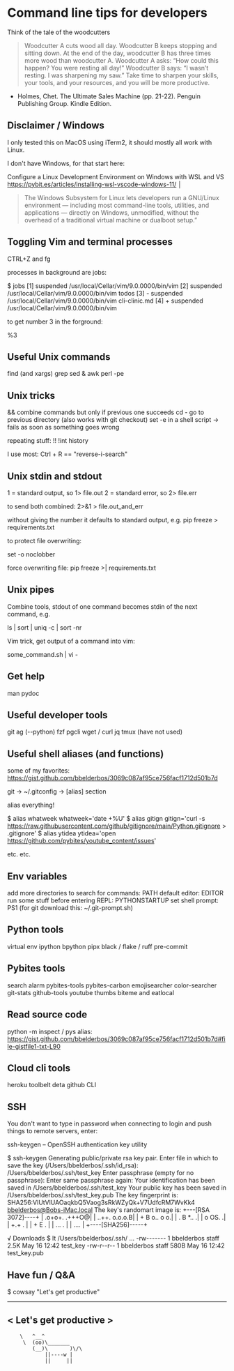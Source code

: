 # Command line tips for developers

Think of the tale of the woodcutters

> Woodcutter A cuts wood all day. Woodcutter B keeps stopping and sitting down. At the end of the day, woodcutter B has three times more wood than woodcutter A. Woodcutter A asks: “How could this happen? You were resting all day!” Woodcutter B says: “I wasn’t resting. I was sharpening my saw.” Take time to sharpen your skills, your tools, and your resources, and you will be more productive.

- Holmes, Chet. The Ultimate Sales Machine (pp. 21-22). Penguin Publishing Group. Kindle Edition.

## Disclaimer / Windows

I only tested this on MacOS using iTerm2, it should mostly all work with Linux.

I don't have Windows, for that start here:

Configure a Linux Development Environment on Windows with WSL and VS
https://pybit.es/articles/installing-wsl-vscode-windows-11/ │

> The Windows Subsystem for Linux lets developers run a GNU/Linux environment — including most command-line tools, utilities, and applications — directly on Windows, unmodified, without the overhead of a traditional virtual machine or dualboot setup.”

## Toggling Vim and terminal processes

CTRL+Z and fg

processes in background are jobs:

$ jobs
[1]    suspended  /usr/local/Cellar/vim/9.0.0000/bin/vim
[2]    suspended  /usr/local/Cellar/vim/9.0.0000/bin/vim todos
[3]  - suspended  /usr/local/Cellar/vim/9.0.0000/bin/vim cli-clinic.md
[4]  + suspended  /usr/local/Cellar/vim/9.0.0000/bin/vim

to get number 3 in the forground:

%3

## Useful Unix commands

find (and xargs)
grep
sed & awk
perl -pe

## Unix tricks

&& combine commands but only if previous one succeeds
cd - go to previous directory (also works with git checkout)
set -e in a shell script -> fails as soon as something goes wrong

repeating stuff:
!!
!int
history

I use most: Ctrl + R == "reverse-i-search"

## Unix stdin and stdout

1 = standard output, so 1> file.out
2 = standard error, so 2> file.err

to send both combined: 2>&1 > file.out_and_err

without giving the number it defaults to standard output, e.g.
pip freeze > requirements.txt

to protect file overwriting:

set -o noclobber

force overwriting file:
pip freeze >| requirements.txt

## Unix pipes

Combine tools, stdout of one command becomes stdin of the next command, e.g.

ls | sort | uniq -c | sort -nr

Vim trick, get output of a command into vim:

some_command.sh | vi -

## Get help

man
pydoc

## Useful developer tools

git
ag (--python)
fzf
pgcli
wget / curl
jq
tmux (have not used)

## Useful shell aliases (and functions)

some of my favorites: https://gist.github.com/bbelderbos/3069c087af95ce756facf1712d501b7d

git -> ~/.gitconfig -> [alias] section

alias everything!

$ alias whatweek
whatweek='date +%U'
$ alias gitign
gitign='curl -s https://raw.githubusercontent.com/github/gitignore/main/Python.gitignore > .gitignore'
$ alias ytidea
ytidea='open https://github.com/pybites/youtube_content/issues'

etc. etc.

## Env variables

add more directories to search for commands: PATH
default editor: EDITOR
run some stuff before entering REPL: PYTHONSTARTUP
set shell prompt: PS1 (for git download this: ~/.git-prompt.sh)

## Python tools

virtual env
ipython
bpython
pipx
black / flake / ruff
pre-commit

## Pybites tools

search
alarm
pybites-tools
pybites-carbon
emojisearcher
color-searcher
git-stats
github-tools
youtube thumbs
biteme and eatlocal

## Read source code

python -m inspect / pys alias: https://gist.github.com/bbelderbos/3069c087af95ce756facf1712d501b7d#file-gistfile1-txt-L90

## Cloud cli tools

heroku toolbelt
deta
github CLI

## SSH

You don't want to type in password when connecting to login and push things to remote servers, enter:

ssh-keygen – OpenSSH authentication key utility

$ ssh-keygen
Generating public/private rsa key pair.
Enter file in which to save the key (/Users/bbelderbos/.ssh/id_rsa): /Users/bbelderbos/.ssh/test_key
Enter passphrase (empty for no passphrase):
Enter same passphrase again:
Your identification has been saved in /Users/bbelderbos/.ssh/test_key
Your public key has been saved in /Users/bbelderbos/.ssh/test_key.pub
The key fingerprint is:
SHA256:VlUtVlUAOaqkbQ5Vaog3sRkWZyQk+V7UdfcRM7WvKk4 bbelderbos@Bobs-iMac.local
The key's randomart image is:
+---[RSA 3072]----+
|    .o+o+. .+++O@|
|    ..++. o.o.o.B|
|     + B o.. o o.|
|    . B *..     .|
|     o OS.      .|
|      +.+      . |
|       +  E   .  |
|        ...  .   |
|         ....    |
+----[SHA256]-----+

√ Downloads  $ lt /Users/bbelderbos/.ssh/
...
-rw-------  1 bbelderbos  staff   2.5K May 16 12:42 test_key
-rw-r--r--  1 bbelderbos  staff   580B May 16 12:42 test_key.pub

## Have fun / Q&A

$ cowsay "Let's get productive"
 ______________________
< Let's get productive >
 ----------------------
        \   ^__^
         \  (oo)\_______
            (__)\       )\/\
                ||----w |
                ||     ||
